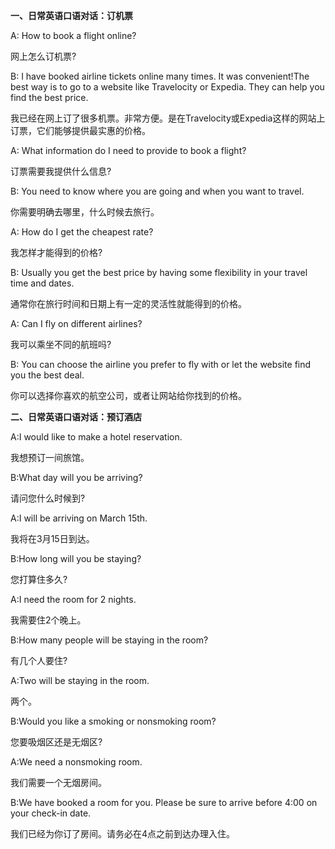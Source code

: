 **一、日常英语口语对话：订机票**

A: How to book a flight online?

网上怎么订机票?

B: I have booked airline tickets online many times. It was convenient!The best way is to go to a website like Travelocity or Expedia. They can help you find the best price.

我已经在网上订了很多机票。非常方便。是在Travelocity或Expedia这样的网站上订票，它们能够提供最实惠的价格。

A: What information do I need to provide to book a flight?

订票需要我提供什么信息?

B: You need to know where you are going and when you want to travel.

你需要明确去哪里，什么时候去旅行。

A: How do I get the cheapest rate?

我怎样才能得到的价格?

B: Usually you get the best price by having some flexibility in your travel time and dates.

通常你在旅行时间和日期上有一定的灵活性就能得到的价格。

A: Can I fly on different airlines?

我可以乘坐不同的航班吗?

B: You can choose the airline you prefer to fly with or let the website find you the best deal.

你可以选择你喜欢的航空公司，或者让网站给你找到的价格。

**二、日常英语口语对话：预订酒店**

A:I would like to make a hotel reservation.

我想预订一间旅馆。

B:What day will you be arriving?

请问您什么时候到?

A:I will be arriving on March 15th.

我将在3月15日到达。

B:How long will you be staying?

您打算住多久?

A:I need the room for 2 nights.

我需要住2个晚上。

B:How many people will be staying in the room?

有几个人要住?

A:Two will be staying in the room.

两个。

B:Would you like a smoking or nonsmoking room?

您要吸烟区还是无烟区?

A:We need a nonsmoking room.

我们需要一个无烟房间。

B:We have booked a room for you. Please be sure to arrive before 4:00 on your check-in date.

我们已经为你订了房间。请务必在4点之前到达办理入住。
